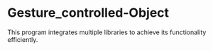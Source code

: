 # Gesture_controlled-Object
This program integrates multiple libraries to achieve its functionality efficiently.
